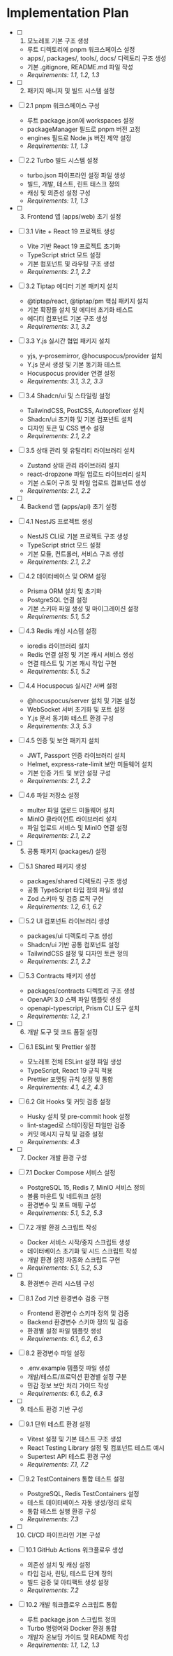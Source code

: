 # Implementation Plan

- [ ] 1. 모노레포 기본 구조 생성
  - 루트 디렉토리에 pnpm 워크스페이스 설정
  - apps/, packages/, tools/, docs/ 디렉토리 구조 생성
  - 기본 .gitignore, README.md 파일 작성
  - _Requirements: 1.1, 1.2, 1.3_

- [ ] 2. 패키지 매니저 및 빌드 시스템 설정
- [ ] 2.1 pnpm 워크스페이스 구성
  - 루트 package.json에 workspaces 설정
  - packageManager 필드로 pnpm 버전 고정
  - engines 필드로 Node.js 버전 제약 설정
  - _Requirements: 1.1, 1.3_

- [ ] 2.2 Turbo 빌드 시스템 설정
  - turbo.json 파이프라인 설정 파일 생성
  - 빌드, 개발, 테스트, 린트 태스크 정의
  - 캐싱 및 의존성 설정 구성
  - _Requirements: 1.1, 1.3_

- [ ] 3. Frontend 앱 (apps/web) 초기 설정
- [ ] 3.1 Vite + React 19 프로젝트 생성
  - Vite 기반 React 19 프로젝트 초기화
  - TypeScript strict 모드 설정
  - 기본 컴포넌트 및 라우팅 구조 생성
  - _Requirements: 2.1, 2.2_

- [ ] 3.2 Tiptap 에디터 기본 패키지 설치
  - @tiptap/react, @tiptap/pm 핵심 패키지 설치
  - 기본 확장들 설치 및 에디터 초기화 테스트
  - 에디터 컴포넌트 기본 구조 생성
  - _Requirements: 3.1, 3.2_

- [ ] 3.3 Y.js 실시간 협업 패키지 설치
  - yjs, y-prosemirror, @hocuspocus/provider 설치
  - Y.js 문서 생성 및 기본 동기화 테스트
  - Hocuspocus provider 연결 설정
  - _Requirements: 3.1, 3.2, 3.3_

- [ ] 3.4 Shadcn/ui 및 스타일링 설정
  - TailwindCSS, PostCSS, Autoprefixer 설치
  - Shadcn/ui 초기화 및 기본 컴포넌트 설치
  - 디자인 토큰 및 CSS 변수 설정
  - _Requirements: 2.1, 2.2_

- [ ] 3.5 상태 관리 및 유틸리티 라이브러리 설치
  - Zustand 상태 관리 라이브러리 설치
  - react-dropzone 파일 업로드 라이브러리 설치
  - 기본 스토어 구조 및 파일 업로드 컴포넌트 생성
  - _Requirements: 2.1, 2.2_

- [ ] 4. Backend 앱 (apps/api) 초기 설정
- [ ] 4.1 NestJS 프로젝트 생성
  - NestJS CLI로 기본 프로젝트 구조 생성
  - TypeScript strict 모드 설정
  - 기본 모듈, 컨트롤러, 서비스 구조 생성
  - _Requirements: 2.1, 2.2_

- [ ] 4.2 데이터베이스 및 ORM 설정
  - Prisma ORM 설치 및 초기화
  - PostgreSQL 연결 설정
  - 기본 스키마 파일 생성 및 마이그레이션 설정
  - _Requirements: 5.1, 5.2_

- [ ] 4.3 Redis 캐싱 시스템 설정
  - ioredis 라이브러리 설치
  - Redis 연결 설정 및 기본 캐시 서비스 생성
  - 연결 테스트 및 기본 캐시 작업 구현
  - _Requirements: 5.1, 5.2_

- [ ] 4.4 Hocuspocus 실시간 서버 설정
  - @hocuspocus/server 설치 및 기본 설정
  - WebSocket 서버 초기화 및 포트 설정
  - Y.js 문서 동기화 테스트 환경 구성
  - _Requirements: 3.3, 5.3_

- [ ] 4.5 인증 및 보안 패키지 설치
  - JWT, Passport 인증 라이브러리 설치
  - Helmet, express-rate-limit 보안 미들웨어 설치
  - 기본 인증 가드 및 보안 설정 구성
  - _Requirements: 2.1, 2.2_

- [ ] 4.6 파일 저장소 설정
  - multer 파일 업로드 미들웨어 설치
  - MinIO 클라이언트 라이브러리 설치
  - 파일 업로드 서비스 및 MinIO 연결 설정
  - _Requirements: 2.1, 2.2_

- [ ] 5. 공통 패키지 (packages/) 설정
- [ ] 5.1 Shared 패키지 생성
  - packages/shared 디렉토리 구조 생성
  - 공통 TypeScript 타입 정의 파일 생성
  - Zod 스키마 및 검증 로직 구현
  - _Requirements: 1.2, 6.1, 6.2_

- [ ] 5.2 UI 컴포넌트 라이브러리 생성
  - packages/ui 디렉토리 구조 생성
  - Shadcn/ui 기반 공통 컴포넌트 설정
  - TailwindCSS 설정 및 디자인 토큰 정의
  - _Requirements: 2.1, 2.2_

- [ ] 5.3 Contracts 패키지 생성
  - packages/contracts 디렉토리 구조 생성
  - OpenAPI 3.0 스펙 파일 템플릿 생성
  - openapi-typescript, Prism CLI 도구 설치
  - _Requirements: 1.2, 2.1_

- [ ] 6. 개발 도구 및 코드 품질 설정
- [ ] 6.1 ESLint 및 Prettier 설정
  - 모노레포 전체 ESLint 설정 파일 생성
  - TypeScript, React 19 규칙 적용
  - Prettier 포맷팅 규칙 설정 및 통합
  - _Requirements: 4.1, 4.2, 4.3_

- [ ] 6.2 Git Hooks 및 커밋 검증 설정
  - Husky 설치 및 pre-commit hook 설정
  - lint-staged로 스테이징된 파일만 검증
  - 커밋 메시지 규칙 및 검증 설정
  - _Requirements: 4.3_

- [ ] 7. Docker 개발 환경 구성
- [ ] 7.1 Docker Compose 서비스 설정
  - PostgreSQL 15, Redis 7, MinIO 서비스 정의
  - 볼륨 마운트 및 네트워크 설정
  - 환경변수 및 포트 매핑 구성
  - _Requirements: 5.1, 5.2, 5.3_

- [ ] 7.2 개발 환경 스크립트 작성
  - Docker 서비스 시작/중지 스크립트 생성
  - 데이터베이스 초기화 및 시드 스크립트 작성
  - 개발 환경 설정 자동화 스크립트 구현
  - _Requirements: 5.1, 5.2, 5.3_

- [ ] 8. 환경변수 관리 시스템 구성
- [ ] 8.1 Zod 기반 환경변수 검증 구현
  - Frontend 환경변수 스키마 정의 및 검증
  - Backend 환경변수 스키마 정의 및 검증
  - 환경별 설정 파일 템플릿 생성
  - _Requirements: 6.1, 6.2, 6.3_

- [ ] 8.2 환경변수 파일 설정
  - .env.example 템플릿 파일 생성
  - 개발/테스트/프로덕션 환경별 설정 구분
  - 민감 정보 보안 처리 가이드 작성
  - _Requirements: 6.1, 6.2, 6.3_

- [ ] 9. 테스트 환경 기반 구성
- [ ] 9.1 단위 테스트 환경 설정
  - Vitest 설정 및 기본 테스트 구조 생성
  - React Testing Library 설정 및 컴포넌트 테스트 예시
  - Supertest API 테스트 환경 구성
  - _Requirements: 7.1, 7.2_

- [ ] 9.2 TestContainers 통합 테스트 설정
  - PostgreSQL, Redis TestContainers 설정
  - 테스트 데이터베이스 자동 생성/정리 로직
  - 통합 테스트 실행 환경 구성
  - _Requirements: 7.3_

- [ ] 10. CI/CD 파이프라인 기본 구성
- [ ] 10.1 GitHub Actions 워크플로우 생성
  - 의존성 설치 및 캐싱 설정
  - 타입 검사, 린팅, 테스트 단계 정의
  - 빌드 검증 및 아티팩트 생성 설정
  - _Requirements: 7.2_

- [ ] 10.2 개발 워크플로우 스크립트 통합
  - 루트 package.json 스크립트 정의
  - Turbo 명령어와 Docker 환경 통합
  - 개발자 온보딩 가이드 및 README 작성
  - _Requirements: 1.1, 1.2, 1.3_
